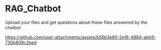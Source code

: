 # RAG_Chatbot
Upload your files and get questions about these files answered by the chatbot


https://github.com/user-attachments/assets/b56b3e80-2e16-4884-abb9-730b809c2bed



